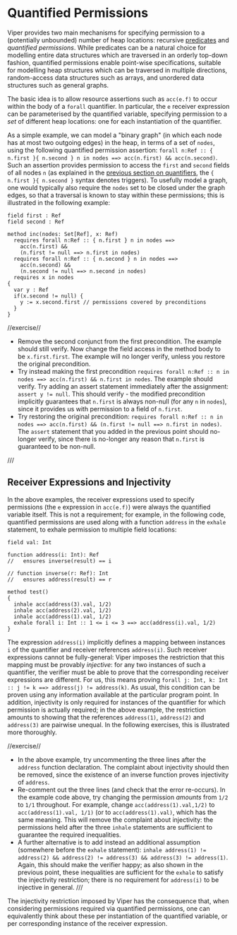 # Quantified Permissions #

Viper provides two main mechanisms for specifying permission to a (potentially unbounded) number of heap locations: recursive [predicates](#predicates) and *quantified permissions*. While predicates can be a natural choice for modelling entire data structures which are traversed in an orderly top-down fashion, quantified permissions enable point-wise specifications, suitable for modelling heap structures which can be traversed in multiple directions, random-access data structures such as arrays, and unordered data structures such as general graphs.

The basic idea is to allow resource assertions such as `acc(e.f)` to occur within the body of a `forall` quantifier. In particular, the `e` receiver expression can be parameterised by the quantified variable, specifying permission to a *set* of different heap locations: one for each instantiation of the quantifier.

As a simple example, we can model a "binary graph" (in which each node has at most two outgoing edges) in the heap, in terms of a set of `nodes`, using the following quantified permission assertion: `forall n:Ref :: { n.first }{ n.second } n in nodes ==> acc(n.first) && acc(n.second)`. Such an assertion provides permission to access the `first` and `second` fields of all nodes `n` (as explained in the [previous section on quantifiers](#quantifiers), the `{ n.first }{ n.second }` syntax denotes triggers). To usefully model a graph, one would typically also require the `nodes` set to be closed under the graph edges, so that a traversal is known to stay within these permissions; this is illustrated in the following example:

```silver-runnable
field first : Ref
field second : Ref

method inc(nodes: Set[Ref], x: Ref)
  requires forall n:Ref :: { n.first } n in nodes ==> 
    acc(n.first) && 
    (n.first != null ==> n.first in nodes)
  requires forall n:Ref :: { n.second } n in nodes ==> 
    acc(n.second) && 
    (n.second != null ==> n.second in nodes)
  requires x in nodes
{
  var y : Ref
  if(x.second != null) {
    y := x.second.first // permissions covered by preconditions
  }
}
```

//exercise//

* Remove the second conjunct from the first precondition. The example should still verify. Now change the field access in the method body to be `x.first.first`. The example will no longer verify, unless you restore the original precondition.
* Try instead making the first precondition `requires forall n:Ref :: n in nodes ==> acc(n.first) && n.first in nodes`. The example should verify. Try adding an assert statement immediately after the assignment: `assert y != null`. This should verify - the modified precondition implicitly guarantees that `n.first` is always non-null (for any `n` in `nodes`), since it provides us with permission to a field of `n.first`.
* Try restoring the original precondition: `requires forall n:Ref :: n in nodes ==> acc(n.first) && (n.first != null ==> n.first in nodes)`. The `assert` statement that you added in the previous point should no-longer verify, since there is no-longer any reason that `n.first` is guaranteed to be non-null.

///

## Receiver Expressions and Injectivity ##

In the above examples, the receiver expressions used to specify permissions (the `e` expression in `acc(e.f)`) were always the quantified variable itself. This is not a requirement; for example, in the following code, quantified permissions are used along with a function `address` in the `exhale` statement, to exhale permission to multiple field locations:

```silver-runnable
field val: Int

function address(i: Int): Ref
//   ensures inverse(result) == i

// function inverse(r: Ref): Int
//   ensures address(result) == r

method test()
{
  inhale acc(address(3).val, 1/2)
  inhale acc(address(2).val, 1/2)
  inhale acc(address(1).val, 1/2)
  exhale forall i: Int :: 1 <= i <= 3 ==> acc(address(i).val, 1/2)
}
```

The expression `address(i)` implicitly defines a mapping between instances `i` of the quantifier and receiver references `address(i)`. Such receiver expressions cannot be fully-general: Viper imposes the restriction that this mapping must be provably *injective*: for any two instances of such a quantifier, the verifier must be able to prove that the corresponding receiver expressions are different. For us, this means proving `forall j: Int, k: Int :: j != k ==> address(j) != address(k)`. As usual, this condition can be proven using any information available at the particular program point. In addition, injectivity is only required for instances of the quantifier for which permission is actually required; in the above example, the restriction amounts to showing that the references `address(1)`, `address(2)` and `address(3)` are pairwise unequal. In the following exercises, this is illustrated more thoroughly.

//exercise//

* In the above example, try uncommenting the three lines after the `address` function declaration. The complaint about injectivity should then be removed, since the existence of an inverse function proves injectivity of `address`.
* Re-comment out the three lines (and check that the error re-occurs). In the example code above, try changing the permission <i>amounts</i> from `1/2` to `1/1` throughout. For example, change `acc(address(1).val,1/2)` to `acc(address(1).val, 1/1)` (or to `acc(address(1).val)`, which has the same meaning. This will remove the complaint about injectivity: the permissions held after the three `inhale` statements are sufficient to guarantee the required inequalities.
* A further alternative is to add instead an additional assumption (somewhere before the `exhale` statement):
 `inhale address(1) != address(2) && address(2) != address(3) && address(3) != address(1)`. Again, this should make the verifier happy; as also shown in the previous point, these inequalities are sufficient for the `exhale` to satisfy the injectivity restriction; there is no requirement for `address(i)` to be injective in general.
///

The injectivity restriction imposed by Viper has the consequence that, when considering permissions required via quantified permissions, one can equivalently think about these per instantiation of the quantified variable, or per corresponding instance of the receiver expression.
